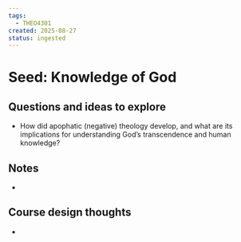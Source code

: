 ```yaml
---
tags:
  - THEO4301
created: 2025-08-27
status: ingested
---
```


# Seed: Knowledge of God
## Questions and ideas to explore
- How did apophatic (negative) theology develop, and what are its implications for understanding God’s transcendence and human knowledge?

## Notes
- 

## Course design thoughts
- 